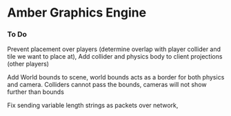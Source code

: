 # Amber Graphics Engine

### To Do


Prevent placement over players (determine overlap with player collider and tile we want to place at),
Add collider and physics body to client projections (other players)

Add World bounds to scene, world bounds acts as a border for both physics and camera. Colliders cannot pass the bounds, cameras will not show further than bounds

Fix sending variable length strings as packets over network,
